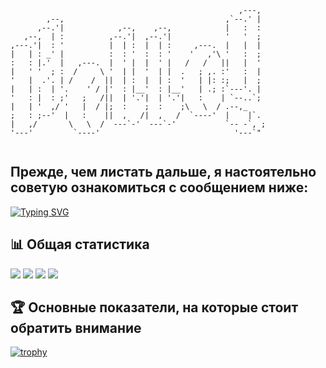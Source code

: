 ```
                                                   ,---,  
        ,--,                                    ,`--.' |  
      ,--.'|            ,--,    ,--,            |   :  :  
   ,--,  | :          ,--.'|  ,--.'|            '   '  ;  
,---.'|  : '          |  | :  |  | :     ,---.  |   |  |  
|   | : _' |          :  : '  :  : '    '   ,'\ '   :  ;  
:   : |.'  |   ,---.  |  ' |  |  ' |   /   /   ||   |  '  
|   ' '  ; :  /     \ '  | |  '  | |  .   ; ,. :'   :  |  
'   |  .'. | /    /  ||  | :  |  | :  '   | |: :;   |  ;  
|   | :  | '.    ' / |'  : |__'  : |__'   | .; :`---'. |  
'   : |  : ;'   ;   /||  | '.'|  | '.'|   :    | `--..`;  
|   | '  ,/ '   |  / |;  :    ;  :    ;\   \  / .--,_     
;   : ;--'  |   :    ||  ,   /|  ,   /  `----'  |    |`.  
|   ,/       \   \  /  ---`-'  ---`-'           `-- -`, ; 
'---'         `----'                              '---`"  
                                                          
```

## Прежде, чем листать дальше, я настоятельно советую ознакомиться с сообщением ниже:                                                                                                                                                   
[![Typing SVG](https://readme-typing-svg.herokuapp.com?font=Fira+Code&size=26&duration=3000&pause=1600&color=D9C705&width=600&lines=%D0%9F%D1%80%D0%B8%D0%B2%D0%B5%D1%82+%D0%B5%D1%89%D1%91+%D1%80%D0%B0%D0%B7%2C+%D0%B4%D0%BE%D1%80%D0%BE%D0%B3%D0%BE%D0%B9+%7Bname%7D!+%F0%9F%91%8B;%D0%A2%D1%8B+%D0%BF%D0%BE%D0%BF%D0%B0%D0%BB+%D0%BD%D0%B0+GitHub+GRTUBORG+%2F%2F%2F;%D0%A0%D0%B0%D1%81%D0%BF%D0%BE%D0%BB%D0%B0%D0%B3%D0%B0%D0%B9%D1%81%D1%8F%2C+%D0%B1%D1%83%D0%B4%D1%8C+%D0%BA%D0%B0%D0%BA+%D0%B4%D0%BE%D0%BC%D0%B0+%2F%2F%2F;%D0%9D%D0%BE+%D0%BD%D0%B5+%D0%B7%D0%B0%D0%B1%D1%8B%D0%B2%D0%B0%D0%B9%2C+%D1%87%D1%82%D0%BE+%D1%82%D1%8B+%D0%B2+%D0%B3%D0%BE%D1%81%D1%82%D1%8F%D1%85+%F0%9F%98%89)](https://git.io/typing-svg)

## 📊 Общая статистика


![](https://github-profile-summary-cards.vercel.app/api/cards/stats?username=GRTUBORG&theme=nord_dark) ![](https://github-profile-summary-cards.vercel.app/api/cards/repos-per-language?username=GRTUBORG&theme=nord_dark)
![](https://github-profile-summary-cards.vercel.app/api/cards/most-commit-language?username=GRTUBORG&theme=nord_dark) ![](https://github-profile-summary-cards.vercel.app/api/cards/productive-time?username=GRTUBORG&theme=nord_dark)

## 🏆 Основные показатели, на которые стоит обратить внимание

[![trophy](https://github-profile-trophy.vercel.app/?username=GRTUBORG)](https://github.com/ryo-ma/github-profile-trophy)

